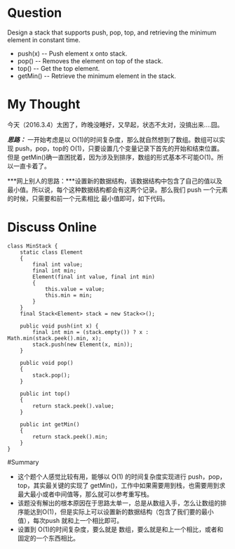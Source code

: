 # Question
Design a stack that supports push, pop, top, and retrieving the minimum element in constant time.

- push(x) -- Push element x onto stack.
- pop() -- Removes the element on top of the stack.
- top() -- Get the top element.
- getMin() -- Retrieve the minimum element in the stack.

# My Thought
今天（2016.3.4）太困了，昨晚没睡好，又早起，状态不太对，没搞出来....囧。 

***思路：*** 一开始考虑是以 O(1)的时间复杂度，那么就自然想到了数组。数组可以实现 push，pop，top的 O(1)，只要设置几个变量记录下首先的开始和结束位置。但是 getMin()确一直困扰着，因为涉及到排序，数组的形式基本不可能O(1)。所以一直卡着了。

***网上别人的思路：***设置新的数据结构，该数据结构中包含了自己的值以及最小值。所以说，每个这种数据结构都会有这两个记录。那么我们 push 一个元素的时候，只需要和前一个元素相比 最小值即可，如下代码。


# Discuss Online

```
class MinStack {
    static class Element
    {
        final int value;
        final int min;
        Element(final int value, final int min)
        {
            this.value = value;
            this.min = min;
        }
    }
    final Stack<Element> stack = new Stack<>();

    public void push(int x) {
        final int min = (stack.empty()) ? x : Math.min(stack.peek().min, x);
        stack.push(new Element(x, min));
    }

    public void pop()
    {
        stack.pop();
    }

    public int top()
    {
        return stack.peek().value;
    }

    public int getMin()
    {
        return stack.peek().min;
    }
}

```

#Summary

- 这个题个人感觉比较有用，能够以 O(1) 的时间复杂度实现进行 push，pop，top，其实最关键的实现了 getMin()，工作中如果需要用到栈，也需要用到求最大最小或者中间值等，那么就可以参考重写栈。
- 该题没有解出的根本原因在于思路太单一，总是从数组入手，怎么让数组的排序能达到O(1)，但是实际上可以设置新的数据结构（包含了我们要的最小值），每次push 就和上一个相比即可。
- 设置到 O(1)的时间复杂度，要么就是 数组，要么就是和上一个相比，或者和固定的一个东西相比。

